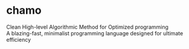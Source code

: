 # chamo
Clean High-level Algorithmic Method for Optimized programming  
A blazing-fast, minimalist programming language designed for ultimate efficiency

